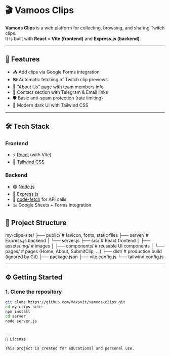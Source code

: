 # 🎬 Vamoos Clips

**Vamoos Clips** is a web platform for collecting, browsing, and sharing Twitch clips.  
It is built with **React + Vite (frontend)** and **Express.js (backend)**.

---

## 🚀 Features

- 📥 Add clips via Google Forms integration
- 🖼️ Automatic fetching of Twitch clip previews
- 👥 "About Us" page with team members info
- 📢 Contact section with Telegram & Email links
- 🛡️ Basic anti-spam protection (rate limiting)
- 🎨 Modern dark UI with Tailwind CSS

---

## 🛠️ Tech Stack

### Frontend

- ⚡ [React](https://react.dev/) (with Vite)
- 🎨 [Tailwind CSS](https://tailwindcss.com/)

### Backend

- 🟢 [Node.js](https://nodejs.org/)
- 🚂 [Express.js](https://expressjs.com/)
- 🔄 [node-fetch](https://www.npmjs.com/package/node-fetch) for API calls
- 📊 Google Sheets + Forms integration

## 📂 Project Structure

my-clips-site/
├── public/ # favicon, fonts, static files
├── server/ # Express.js backend
│ └── server.js
├── src/ # React frontend
│ ├── assets/img/ # images
│ ├── components/ # reusable UI components
│ └── pages/ # pages (Home, About, SubmitClip, ...)
├── dist/ # production build (ignored by Git)
├── package.json
├── vite.config.js
└── tailwind.config.js

---

## ⚙️ Getting Started

### 1. Clone the repository

```bash
git clone https://github.com/Maxsvit/vamoos-clips.git
cd my-clips-site
npm install
cd server
node server.js


---
📝 License

This project is created for educational and personal use.

```
